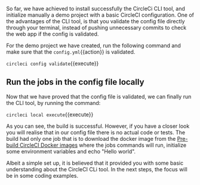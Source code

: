 So far, we have achieved to install successfully the CircleCi CLI tool, and initialize manually a demo project with a basic CircleCI configuration. One of the advantages of the CLI tool, is that you validate the config file directly through your terminal, instead of pushing unnecessary commits to check the web app if the config is validated. 

For the demo project we have created, run the following command and make sure that the `config.yml`{{action}} is validated.

`circleci config validate`{{execute}}

## Run the jobs in the config file locally

Now that we have proved that the config file is validated, we can finally run the CLI tool, by running the command:

`circleci local execute`{{execute}}

As you can see, the build is successful. However, if you have a closer look you will realise that in our config file there is no actual code or tests. The build had only one job that is to download the docker image from the [Pre-build CircleCI Docker images](https://circleci.com/docs/2.0/circleci-images/) where the jobs commands will run, initialize some environment variables and echo "Hello world". 

Albeit a simple set up, it is believed that it provided you with some basic understanding about the CircleCI CLi tool. In the next steps, the focus will be in some coding examples.